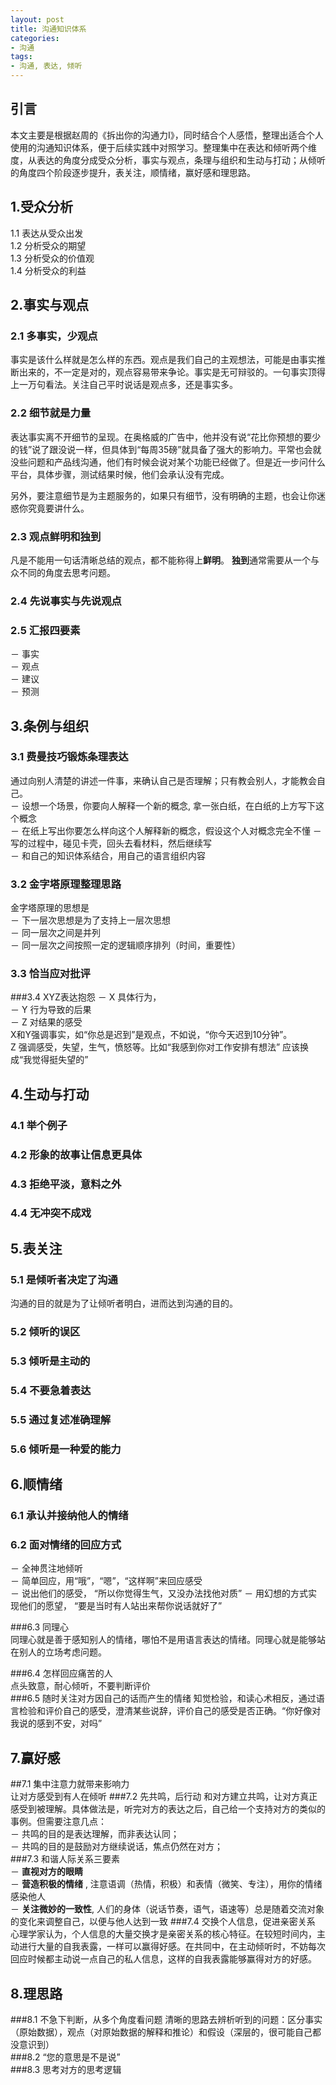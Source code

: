 ```yaml
---
layout: post
title: 沟通知识体系
categories:
- 沟通
tags:
- 沟通, 表达, 倾听
---
```

## **引言**
本文主要是根据赵周的《拆出你的沟通力I》，同时结合个人感悟，整理出适合个人使用的沟通知识体系，便于后续实践中对照学习。整理集中在表达和倾听两个维度，从表达的角度分成受众分析，事实与观点，条理与组织和生动与打动；从倾听的角度四个阶段逐步提升，表关注，顺情绪，赢好感和理思路。
## **1.受众分析**
1.1 表达从受众出发  
1.2 分析受众的期望  
1.3 分析受众的价值观  
1.4 分析受众的利益

## **2.事实与观点**
### 2.1 多事实，少观点 
事实是该什么样就是怎么样的东西。观点是我们自己的主观想法，可能是由事实推断出来的，不一定是对的，观点容易带来争论。事实是无可辩驳的。一句事实顶得上一万句看法。关注自己平时说话是观点多，还是事实多。 
### 2.2 细节就是力量 
表达事实离不开细节的呈现。在奥格威的广告中，他并没有说“花比你预想的要少的钱”说了跟没说一样，但具体到“每周35磅”就具备了强大的影响力。平常也会就没些问题和产品线沟通，他们有时候会说对某个功能已经做了。但是近一步问什么平台，具体步骤，测试结果时候，他们会承认没有完成。  

另外，要注意细节是为主题服务的，如果只有细节，没有明确的主题，也会让你迷惑你究竟要讲什么。
### 2.3 观点鲜明和独到
  凡是不能用一句话清晰总结的观点，都不能称得上**鲜明**。
  **独到**通常需要从一个与众不同的角度去思考问题。
### 2.4 先说事实与先说观点  
### 2.5 汇报四要素  
－ 事实  
－ 观点  
－ 建议  
－ 预测  
## **3.条例与组织**
### 3.1 费曼技巧锻炼条理表达 
通过向别人清楚的讲述一件事，来确认自己是否理解；只有教会别人，才能教会自己。  
－ 设想一个场景，你要向人解释一个新的概念, 拿一张白纸，在白纸的上方写下这个概念  
－ 在纸上写出你要怎么样向这个人解释新的概念，假设这个人对概念完全不懂
－ 写的过程中，碰见卡壳，回头去看材料，然后继续写  
－ 和自己的知识体系结合，用自己的语言组织内容   

### 3.2 金字塔原理整理思路
金字塔原理的思想是  
－ 下一层次思想是为了支持上一层次思想    
－ 同一层次之间是并列  
－ 同一层次之间按照一定的逻辑顺序排列（时间，重要性）  
  
### 3.3 恰当应对批评  
###3.4 XYZ表达抱怨
－ X 具体行为，  
－ Y 行为导致的后果  
－ Z 对结果的感受  
X和Y强调事实，如“你总是迟到”是观点，不如说，“你今天迟到10分钟”。  
Z 强调感受，失望，生气，愤怒等。比如“我感到你对工作安排有想法” 应该换成“我觉得挺失望的”

## **4.生动与打动**
### 4.1 举个例子  
### 4.2 形象的故事让信息更具体  
### 4.3 拒绝平淡，意料之外  
### 4.4 无冲突不成戏  

## **5.表关注**
### 5.1 是倾听者决定了沟通  
沟通的目的就是为了让倾听者明白，进而达到沟通的目的。  
### 5.2 倾听的误区
### 5.3 倾听是主动的  
### 5.4 不要急着表达  
### 5.5 通过复述准确理解
### 5.6 倾听是一种爱的能力  

## **6.顺情绪**
### 6.1 承认并接纳他人的情绪   
### 6.2 面对情绪的回应方式  
－ 全神贯注地倾听  
－ 简单回应，用“哦”，“嗯”，“这样啊”来回应感受  
－ 说出他们的感受， “所以你觉得生气，又没办法找他对质” 
－ 用幻想的方式实现他们的愿望， “要是当时有人站出来帮你说话就好了”  

###6.3 同理心  
同理心就是善于感知别人的情绪，哪怕不是用语言表达的情绪。同理心就是能够站在别人的立场考虑问题。  

###6.4 怎样回应痛苦的人  
点头致意，耐心倾听，不要判断评价  
###6.5 随时关注对方因自己的话而产生的情绪
知觉检验，和读心术相反，通过语言检验和评价自己的感受，澄清某些说辞，评价自己的感受是否正确。“你好像对我说的感到不安，对吗”
  
## **7.赢好感**
##7.1 集中注意力就带来影响力  
让对方感受到有人在倾听
###7.2 先共鸣，后行动 
和对方建立共鸣，让对方真正感受到被理解。具体做法是，听完对方的表达之后，自己给一个支持对方的类似的事例。但需要注意几点：  
－ 共鸣的目的是表达理解，而非表达认同；  
－ 共鸣的目的是鼓励对方继续说话，焦点仍然在对方；  
###7.3 和谐人际关系三要素  
－ **直视对方的眼睛**   
－ **营造积极的情绪** , 注意语调（热情，积极）和表情（微笑、专注），用你的情绪感染他人  
－ **关注微妙的一致性**,  人们的身体（说话节奏，语气，语速等）总是随着交流对象的变化来调整自己，以便与他人达到一致
###7.4 交换个人信息，促进亲密关系
心理学家认为，个人信息的大量交换才是亲密关系的核心特征。在较短时间内，主动进行大量的自我表露，一样可以赢得好感。在共同中，在主动倾听时，不妨每次回应时候都主动说一点自己的私人信息，这样的自我表露能够赢得对方的好感。  

## **8.理思路**
###8.1 不急下判断，从多个角度看问题
清晰的思路去辨析听到的问题：区分事实（原始数据），观点（对原始数据的解释和推论）和假设（深层的，很可能自己都没意识到）  
###8.2 “您的意思是不是说”   
###8.3 思考对方的思考逻辑
  

